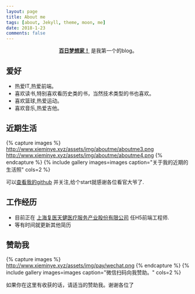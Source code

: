 ```yaml
---
layout: page
title: About me
tags: [about, Jekyll, theme, moon, me]
date: 2018-1-23
comments: false
---
```

    
<center><a href="http://www.xieminye.xyz/"><b>百日梦想家！</b></a> 是我第一个的blog。</center>

## 爱好
* 热爱IT,热爱前端。
* 喜欢读书,特别喜欢看历史类的书，当然技术类型的书也喜欢。
* 喜欢篮球,热爱运动。
* 喜欢音乐,热爱吉他。

## 近期生活

{% capture images %}
    http://www.xieminye.xyz/assets/img/aboutme/aboutme3.png
    http://www.xieminye.xyz/assets/img/aboutme/aboutme4.png
{% endcapture %}
{% include gallery images=images caption="关于我的近期的生活照" cols=2 %}

可以[查看我的github](https://github.com/z6269773) 并关注,给个start就感谢各位看官大爷了.

## 工作经历

* 目前正在 [上海复医天健医疗服务产业股份有限公司](http://www.fumedtj.com) 任H5前端工程师.
* 等有时间就更新其他简历  
<!-- [Install Moon](https://github.com/TaylanTatli/Moon){: .btn} -->

## 赞助我

{% capture images %}
    http://www.xieminye.xyz/assets/img/pay/wechat.png
{% endcapture %}
{% include gallery images=images caption="微信扫码向我赞助。" cols=2 %}

如果你在这里有收获的话，请适当的赞助我。谢谢各位了